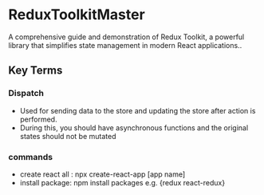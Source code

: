 # ReduxToolkitMaster
 A comprehensive guide and demonstration of Redux Toolkit, a powerful library that simplifies state management in modern React applications..

## Key Terms

### Dispatch
- Used for sending data to the store and updating the store after action is performed.
- During this, you should have asynchronous functions and the original states should not be mutated

### commands
- create react all : npx  create-react-app [app name]
- install package: npm install packages e.g. {redux react-redux}